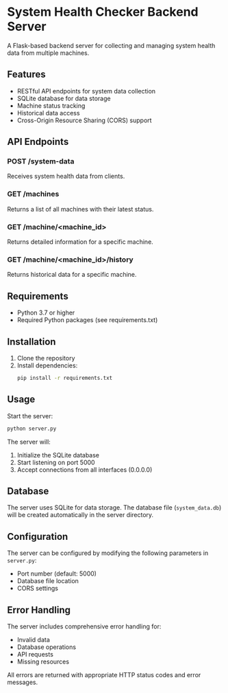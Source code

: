 # System Health Checker Backend Server

A Flask-based backend server for collecting and managing system health data from multiple machines.

## Features

- RESTful API endpoints for system data collection
- SQLite database for data storage
- Machine status tracking
- Historical data access
- Cross-Origin Resource Sharing (CORS) support

## API Endpoints

### POST /system-data
Receives system health data from clients.

### GET /machines
Returns a list of all machines with their latest status.

### GET /machine/<machine_id>
Returns detailed information for a specific machine.

### GET /machine/<machine_id>/history
Returns historical data for a specific machine.

## Requirements

- Python 3.7 or higher
- Required Python packages (see requirements.txt)

## Installation

1. Clone the repository
2. Install dependencies:
   ```bash
   pip install -r requirements.txt
   ```

## Usage

Start the server:
```bash
python server.py
```

The server will:
1. Initialize the SQLite database
2. Start listening on port 5000
3. Accept connections from all interfaces (0.0.0.0)

## Database

The server uses SQLite for data storage. The database file (`system_data.db`) will be created automatically in the server directory.

## Configuration

The server can be configured by modifying the following parameters in `server.py`:
- Port number (default: 5000)
- Database file location
- CORS settings

## Error Handling

The server includes comprehensive error handling for:
- Invalid data
- Database operations
- API requests
- Missing resources

All errors are returned with appropriate HTTP status codes and error messages. 